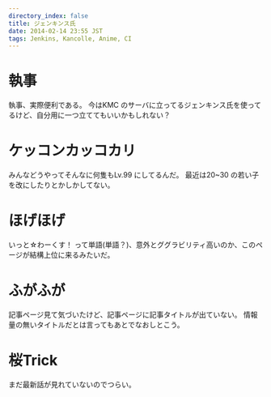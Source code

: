 ```yaml
---
directory_index: false
title: ジェンキンス氏
date: 2014-02-14 23:55 JST
tags: Jenkins, Kancolle, Anime, CI
---
```


# 執事
執事、実際便利である。
今はKMC のサーバに立ってるジェンキンス氏を使ってるけど、自分用に一つ立ててもいいかもしれない？

# ケッコンカッコカリ
みんなどうやってそんなに何隻もLv.99 にしてるんだ。
最近は20~30 の若い子を改にしたりとかしかしてない。

# ほげほげ
いっと☆わーくす！ って単語(単語？)、意外とググラビリティ高いのか、このページが結構上位に来るみたいだ。

# ふがふが
記事ページ見て気づいたけど、記事ページに記事タイトルが出ていない。
情報量の無いタイトルだとは言ってもあとでなおしとこう。

# 桜Trick
まだ最新話が見れていないのでつらい。
